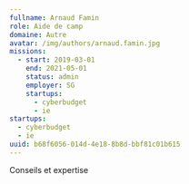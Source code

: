 ```yaml
---
fullname: Arnaud Famin
role: Aide de camp
domaine: Autre
avatar: /img/authors/arnaud.famin.jpg
missions:
  - start: 2019-03-01
    end: 2021-05-01
    status: admin
    employer: SG
    startups:
      - cyberbudget
      - ie
startups:
  - cyberbudget
  - ie
uuid: b68f6056-014d-4e18-8b8d-bbf81c01b615
---
```

Conseils et expertise